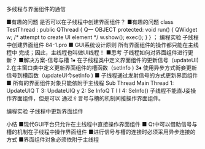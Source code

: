 多线程与界面组件的通信

■有趣的问题
是否可以在子线程中创建界面组件？
■有趣的问题
class TestThread : public QThread
{
Q一 OBJECT
protected:
void run()
{
QWidget w; /* attempt to
create UI element */
w.show();
exec();
}
} ；
编程实验 子线程中创建界面组件 84-1.pro
■ GUI系统设计原则
所有界面组件的操作都只能在主线程中
完成；因此，主线程也叫做UI线程！
■思考
子线程如何对界面组件进行更新？
■解决方案-信号与槽
1♦ 在子线程类中定义界面组件的更新信号（updateUI)
2.在主窗口类中定义更新界面组件的槽函数（setlnfo )
3♦ 使用异步方式街妾更新信号到槽函数（updateUI今setlnfo )
■ 子线程通过发射信号的方式更新界面组件
■ 所有的界面组件对象只能依附于主线程
Sub Thread Main Thread
1: UpdateUIQ
T
3: UpdateUIQ
y 2: Se InfoQ
T
I
I 4: Selnfo()
子线程不能直J妾操作界面组件，但是可以
通过彳言号与槽的机制间接操作界面组件。

编程实验 子线程中更新界面组件

小结
■现代GUI平台只允许在主线程中直接操作界面组件
■ Qt中可以借助信号与槽的机制在子线程中操作界面组件
■进行信号与槽的连接时必须采用异步连接的方式
■界面组件对象必须依附于主线程